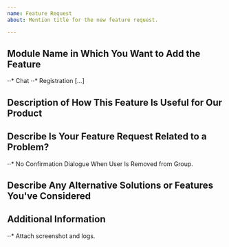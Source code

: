 ```yaml
---
name: Feature Request
about: Mention title for the new feature request.

---
```


## Module Name in Which You Want to Add the Feature
⋅⋅* Chat 
⋅⋅* Registration […]



## Description of How This Feature Is Useful for Our Product



## Describe Is Your Feature Request Related to a Problem?
⋅⋅* No Confirmation Dialogue When User Is Removed from Group.



## Describe Any Alternative Solutions or Features You've Considered



## Additional Information
⋅⋅* Attach screenshot and logs.
